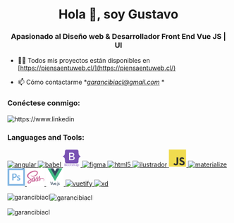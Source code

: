 <h1 align="center">Hola 👋, soy Gustavo</h1>
<h3 align="center">Apasionado al Diseño web & Desarrollador Front End Vue JS | UI</h3>

- 👨‍💻 Todos mis proyectos están disponibles en [https://piensaentuweb.cl/](https://piensaentuweb.cl/)

- 📫 Cómo contactarme \**garancibiacl@gmail.com* \*

<h3  align="left" >Conéctese conmigo:</h3>
<p align="left">
<img align="center" src="https://raw.githubusercontent.com/rahuldkjain/github-profile-readme-generator/master/src/images /icons/Social/linked-in-alt.svg" alt="https://www.linkedin" />

<h3  align="left" >Languages and Tools:</h3>
<p align="left"> <a href="https://angular.io" target="_blank" rel="noreferrer"> <img src="https://angular.io/assets/images/logos /angular/angular.svg" alt="angular" ancho="40" altura="40"/> </a> <a href="https://babeljs.io/" target="_blank" rel=" noreferrer"> <img src="https://www.vectorlogo.zone/logos/babeljs/babeljs-icon.svg" alt="babel" width="40" height="40"/> </a> <a href="https://getbootstrap.com" target="_blank" rel="noreferrer"> <img src="https://raw.githubusercontent.com/devicons/devicon/master/icons/bootstrap/bootstrap-plain-wordmark.svg" alt="bootstrap" width="40" height="40"/> </a> <a href="https:// www.figma.com/" target="_blank" rel="noreferrer"> <img src="https://www.vectorlogo.zone/logos/figma/figma-icon.svg" alt="figma" width= "40" height="40"/> </a> <a href="https://www.w3.org/html/" target="_blank" rel="noreferrer"> <img src="https: //raw.githubusercontent.com/devicons/devicon/master/icons/html5/html5-original-wordmark.svg" alt="html5" width="40" height="40"/> </a> <a href ="https://www.adobe.com/in/products/illustrator.html" target="_blank" rel="noreferrer"> <img src="https://www.vectorlogo.zone/logos/adobe_illustrator/adobe_illustrator-icon.svg" alt="ilustrador" ancho="40" altura="40"/> </a> <a href="https://developer.mozilla.org/en-US/docs/Web/JavaScript" target= "_blank" rel="noreferrer"> <img src="https://raw.githubusercontent.com/devicons/devicon/master/icons/javascript/javascript-original.svg" alt="javascript" width="40" height="40"/> </a> <a href="https://materializecss.com/" target="_blank" rel="noreferrer"> <img src="https://raw.githubusercontent.com/prplx/svg-logos/5585531d45d294869c4eaab4d7cf2e9c167710a9/svg/materialize.svg" alt="materialize" width="40" height="40"/> </a> <a href="https://www.photoshop.com" target="_blank" rel="noreferrer"> <img src="https://raw.githubusercontent.com/devicons/devicon/master/icons/photoshop/photoshop-line.svg" alt="photoshop" width="40" height="40"/> </a> <a href="https://sass-lang.com" target="_blank" rel="noreferrer"> <img src="https://raw.githubusercontent.com/devicons/devicon/master/icons/sass/sass-original.svg" alt="sass" width="40" height="40"/> </a> <a href="https://vuejs.org/" target="_blank" rel="noreferrer"> <img src="https://raw.githubusercontent.com/devicons/devicon/ master/icons/vuejs/vuejs-original-wordmark.svg" alt="vuejs" width="40" height="40"/> </a> <a href="https://vuetifyjs.com/en/ " target="_blank" rel="noreferrer"> <img src="https://bestofjs.org/logos/vuetify.svg" alt="vuetify" width="40" height="40"/> </a> <a href="https://www.adobe.com/products/xd.html" target="_blank" rel="noreferrer"> <img src="https://cdn.worldvectorlogo.com/logos/adobe-xd.svg" alt="xd" ancho="40" altura="40"/> </a> </p>

<p><img align="left" src="https://github-readme-stats.vercel.app/api/top-langs?username=garancibiacl&show_icons=true&locale=en&layout=compact" alt="garancibiacl" /> </p>

<p> <img align="center" src="https://github-readme-stats.vercel.app/api?username=garancibiacl&show_icons=true&locale=en" alt="garancibiacl" /> </p>

<p><img align="center" src="https://github-readme-streak-stats.herokuapp.com/?user=garancibiacl&" alt="garancibiacl" /></p>
